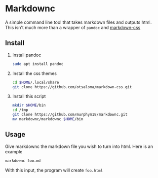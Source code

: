 # Markdownc

A simple command line tool that takes markdown files and outputs html. This isn't much more than a wrapper of `pandoc` and [markdown-css](https://github.com/otsaloma/markdown-css)

## Install

1. Install pandoc
   ```bash
   sudo apt install pandoc
   ```

1. Install the css themes
   ```bash
   cd $HOME/.local/share
   git clone https://github.com/otsaloma/markdown-css.git
   ```

1. Install this script
   ```bash
   mkdir $HOME/bin
   cd /tmp
   git clone https://github.com/murphym18/markdownc.git
   mv markdownc/markdownc $HOME/bin
   ```

## Usage

Give markdownc the markdown file you wish to turn into html. Here is an example 

```bash
markdownc foo.md
```

With this input, the program will create `foo.html` 